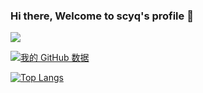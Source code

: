 ### Hi there, Welcome to scyq's profile 👋

![](https://komarev.com/ghpvc/?username=scyq)

[![我的 GitHub 数据](https://github-readme-stats.vercel.app/api?username=scyq&bg_color=30,6699ff,6429ec&title_color=fff&text_color=fff)]()

[![Top Langs](https://github-readme-stats.vercel.app/api/top-langs/?username=scyq&layout=compact)](https://github.com/anuraghazra/github-readme-stats)
